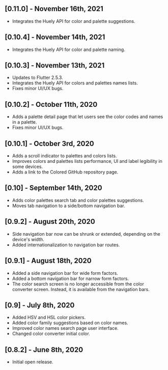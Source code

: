 ## [0.11.0] - November 16th, 2021

- Integrates the Huely API for color and palette suggestions.

## [0.10.4] - November 14th, 2021

- Integrates the Huely API for color and palette naming.

## [0.10.3] - November 13th, 2021

- Updates to Flutter 2.5.3.
- Integrates the Huely API for colors and palettes names lists.
- Fixes minor UI/UX bugs.

## [0.10.2] - October 11th, 2020

- Adds a palette detail page that let users see the color codes and names in a palette.
- Fixes minor UI/UX bugs.

## [0.10.1] - October 3rd, 2020

- Adds a scroll indicator to palettes and colors lists.
- Improves colors and palettes lists performance, UI and label legibility in some devices.
- Adds a link to the Colored GitHub repository page.

## [0.10] - September 14th, 2020

- Adds color palettes search tab and color palettes suggestions.
- Moves tab navigation to a side/bottom navigation bar.

## [0.9.2] - August 20th, 2020

- Side navigation bar now can be shrunk or extended, depending on the device's width.
- Added internationalization to navigation bar routes.

## [0.9.1] - August 18th, 2020

- Added a side navigation bar for wide form factors.
- Added a bottom navigation bar for narrow form factors.
- The color search screen is no longer accessible from the color converter screen. Instead, it is 
available from the navigation bars. 

## [0.9] - July 8th, 2020

- Added HSV and HSL color pickers.
- Added color family suggestions based on color names.
- Improved color names search page user interface.
- Changed color converter initial color.

## [0.8.2] - June 8th, 2020

- Initial open release.
